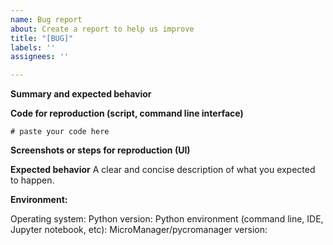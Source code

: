 ```yaml
---
name: Bug report
about: Create a report to help us improve
title: "[BUG]"
labels: ''
assignees: ''

---
```


**Summary and expected behavior**

**Code for reproduction (script, command line interface)**
```
# paste your code here

```

**Screenshots or steps for reproduction (UI)**

**Expected behavior**
A clear and concise description of what you expected to happen.

**Environment:**

Operating system:
Python version:
Python environment (command line, IDE, Jupyter notebook, etc):
MicroManager/pycromanager version:

